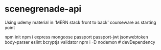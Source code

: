 # scenegrenade-api

Using udemy material in 'MERN stack front to back' courseware as starting point

npm init
npm i express mongoose passport passport-jwt jsonwebtoken body-parser eslint bcryptjs validator
npm i -D nodemon # devDependency
